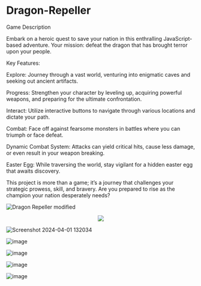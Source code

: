 # Dragon-Repeller
Game Description

Embark on a heroic quest to save your nation in this enthralling JavaScript-based adventure. Your mission: defeat the dragon that has brought terror upon your people.

Key Features:

Explore: Journey through a vast world, venturing into enigmatic caves and seeking out ancient artifacts.

Progress: Strengthen your character by leveling up, acquiring powerful weapons, and preparing for the ultimate confrontation.

Interact: Utilize interactive buttons to navigate through various locations and dictate your path.

Combat: Face off against fearsome monsters in battles where you can triumph or face defeat.

Dynamic Combat System: Attacks can yield critical hits, cause less damage, or even result in your weapon breaking.

Easter Egg: While traversing the world, stay vigilant for a hidden easter egg that awaits discovery.

This project is more than a game; it’s a journey that challenges your strategic prowess, skill, and bravery. Are you prepared to rise as the champion your nation desperately needs?

![Dragon Repeller modified](https://github.com/InfiniteShadow21/Dragon-Repeller/assets/128071351/96884f28-62aa-4ba5-976f-f8e20b6e9bf2)

<p align="center">
  <img src="https://github.com/InfiniteShadow21/Dragon-Repeller/assets/128071351/3a101282-4759-4bb6-93b0-a7f765d0d5db" />
</p>

![Screenshot 2024-04-01 132034](https://github.com/InfiniteShadow21/Dragon-Repeller/assets/128071351/3a101282-4759-4bb6-93b0-a7f765d0d5db)

![image](https://github.com/InfiniteShadow21/Dragon-Repeller/assets/128071351/6054a670-0bdd-463c-ab5d-4c6572688641)

![image](https://github.com/InfiniteShadow21/Dragon-Repeller/assets/128071351/649ac9f4-d485-4fd3-ae95-54918cdc1592)

![image](https://github.com/InfiniteShadow21/Dragon-Repeller/assets/128071351/2909847d-9318-4479-bfe5-89424acc824a)

![image](https://github.com/InfiniteShadow21/Dragon-Repeller/assets/128071351/60f05b61-9ef5-4d93-b2f7-078ee3a4fb8f)




